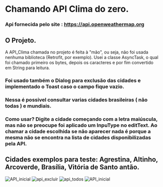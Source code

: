 # Chamando API Clima do zero.

### Api fornecida pelo site : https://api.openweathermap.org
##  O Projeto. 
A API_Clima chamada no projeto é feita à "mão", ou seja, não foi usada nenhuma biblioteca (Retrofit, por exemplo). Usei a classe AsyncTask, o qual foi chamado primeiro os bytes, depois os caracteres e por fim convertido em String para leitura.
### Foi usado também o Dialog para exclusão das cidades e implementado o Toast caso o campo fique vazio.
### Nessa é possivel consultar varias cidades brasileiras ( não todas ) e mundiais.
### Como usar? Digite a cidade começando com a letra maiúscula, mas não se preocupe foi aplicado um InpuType no editText. Ao chamar a cidade escolhida se não aparecer nada é porque a mesma não se encontra na lista de cidades disponibilizadas pela API.
## Cidades exemplos para teste: Agrestina, Altinho, Arcoverde, Brasília, Vitória de Santo antão.

![API_inicial](https://user-images.githubusercontent.com/92765775/150679991-a9247f9e-9bcc-4934-8fda-3155388e1e46.gif)
![api_excluir](https://user-images.githubusercontent.com/92765775/150679994-a5bbf7d3-db3b-400b-9634-699c855f741a.gif)
![api_todos](https://user-images.githubusercontent.com/92765775/150679996-618c3f5d-158e-45bf-9f73-f7a983c31150.gif)
![API_inicial](https://user-images.githubusercontent.com/92765775/150679991-a9247f9e-9bcc-4934-8fda-3155388e1e46.gif)
